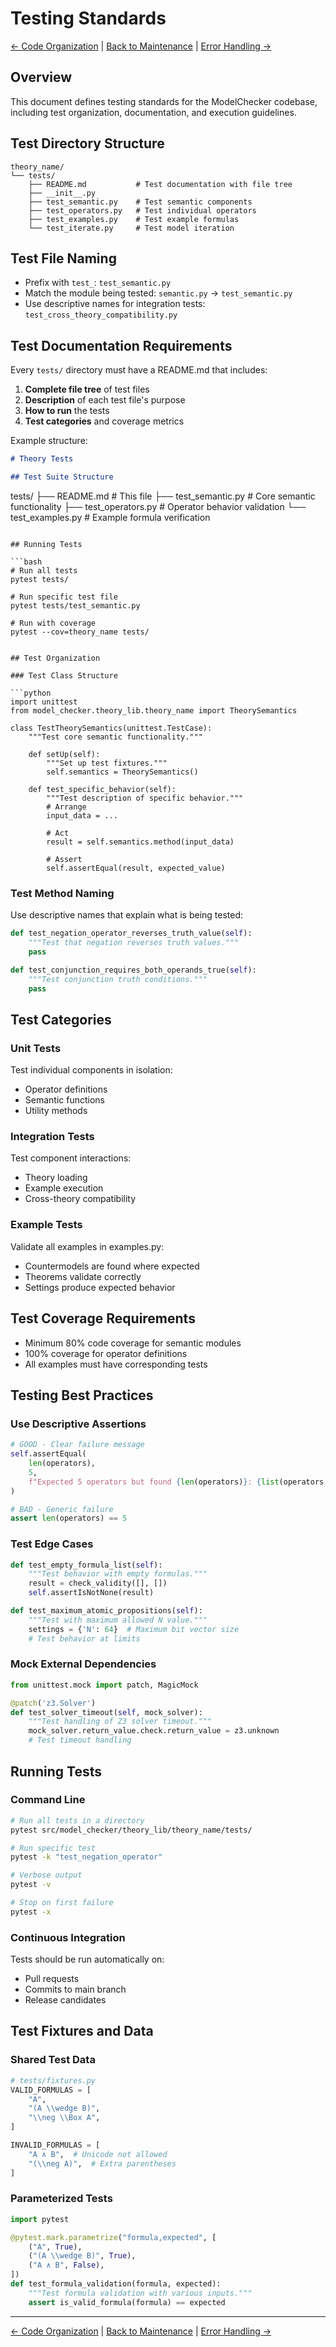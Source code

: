# Testing Standards

[← Code Organization](CODE_ORGANIZATION.md) | [Back to Maintenance](README.md) | [Error Handling →](ERROR_HANDLING.md)

## Overview

This document defines testing standards for the ModelChecker codebase, including test organization, documentation, and execution guidelines.

## Test Directory Structure

```
theory_name/
└── tests/
    ├── README.md           # Test documentation with file tree
    ├── __init__.py
    ├── test_semantic.py    # Test semantic components
    ├── test_operators.py   # Test individual operators
    ├── test_examples.py    # Test example formulas
    └── test_iterate.py     # Test model iteration
```

## Test File Naming

- Prefix with `test_`: `test_semantic.py`
- Match the module being tested: `semantic.py` → `test_semantic.py`
- Use descriptive names for integration tests: `test_cross_theory_compatibility.py`

## Test Documentation Requirements

Every `tests/` directory must have a README.md that includes:

1. **Complete file tree** of test files
2. **Description** of each test file's purpose
3. **How to run** the tests
4. **Test categories** and coverage metrics

Example structure:
```markdown
# Theory Tests

## Test Suite Structure

```
tests/
├── README.md               # This file
├── test_semantic.py        # Core semantic functionality
├── test_operators.py       # Operator behavior validation
└── test_examples.py        # Example formula verification
```

## Running Tests

```bash
# Run all tests
pytest tests/

# Run specific test file
pytest tests/test_semantic.py

# Run with coverage
pytest --cov=theory_name tests/
```
```

## Test Organization

### Test Class Structure

```python
import unittest
from model_checker.theory_lib.theory_name import TheorySemantics

class TestTheorySemantics(unittest.TestCase):
    """Test core semantic functionality."""
    
    def setUp(self):
        """Set up test fixtures."""
        self.semantics = TheorySemantics()
    
    def test_specific_behavior(self):
        """Test description of specific behavior."""
        # Arrange
        input_data = ...
        
        # Act
        result = self.semantics.method(input_data)
        
        # Assert
        self.assertEqual(result, expected_value)
```

### Test Method Naming

Use descriptive names that explain what is being tested:

```python
def test_negation_operator_reverses_truth_value(self):
    """Test that negation reverses truth values."""
    pass

def test_conjunction_requires_both_operands_true(self):
    """Test conjunction truth conditions."""
    pass
```

## Test Categories

### Unit Tests
Test individual components in isolation:
- Operator definitions
- Semantic functions
- Utility methods

### Integration Tests
Test component interactions:
- Theory loading
- Example execution
- Cross-theory compatibility

### Example Tests
Validate all examples in examples.py:
- Countermodels are found where expected
- Theorems validate correctly
- Settings produce expected behavior

## Test Coverage Requirements

- Minimum 80% code coverage for semantic modules
- 100% coverage for operator definitions
- All examples must have corresponding tests

## Testing Best Practices

### Use Descriptive Assertions

```python
# GOOD - Clear failure message
self.assertEqual(
    len(operators), 
    5, 
    f"Expected 5 operators but found {len(operators)}: {list(operators.keys())}"
)

# BAD - Generic failure
assert len(operators) == 5
```

### Test Edge Cases

```python
def test_empty_formula_list(self):
    """Test behavior with empty formulas."""
    result = check_validity([], [])
    self.assertIsNotNone(result)

def test_maximum_atomic_propositions(self):
    """Test with maximum allowed N value."""
    settings = {'N': 64}  # Maximum bit vector size
    # Test behavior at limits
```

### Mock External Dependencies

```python
from unittest.mock import patch, MagicMock

@patch('z3.Solver')
def test_solver_timeout(self, mock_solver):
    """Test handling of Z3 solver timeout."""
    mock_solver.return_value.check.return_value = z3.unknown
    # Test timeout handling
```

## Running Tests

### Command Line

```bash
# Run all tests in a directory
pytest src/model_checker/theory_lib/theory_name/tests/

# Run specific test
pytest -k "test_negation_operator"

# Verbose output
pytest -v

# Stop on first failure
pytest -x
```

### Continuous Integration

Tests should be run automatically on:
- Pull requests
- Commits to main branch
- Release candidates

## Test Fixtures and Data

### Shared Test Data

```python
# tests/fixtures.py
VALID_FORMULAS = [
    "A",
    "(A \\wedge B)",
    "\\neg \\Box A",
]

INVALID_FORMULAS = [
    "A ∧ B",  # Unicode not allowed
    "(\\neg A)",  # Extra parentheses
]
```

### Parameterized Tests

```python
import pytest

@pytest.mark.parametrize("formula,expected", [
    ("A", True),
    ("(A \\wedge B)", True),
    ("A ∧ B", False),
])
def test_formula_validation(formula, expected):
    """Test formula validation with various inputs."""
    assert is_valid_formula(formula) == expected
```

---

[← Code Organization](CODE_ORGANIZATION.md) | [Back to Maintenance](README.md) | [Error Handling →](ERROR_HANDLING.md)